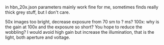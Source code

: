 in hbn_20x.json
parameters mainly work fine for me, sometimes finds really thick grey stuff, but I don't care.

50x images too bright, decrease exposure from 70 sm to ? ms?
100x: why is the gain at 100x and the exposure so short? You hope to reduce the wobbling? I would avoid high gain but increase the illumination, that is the light, both aperture and voltage.